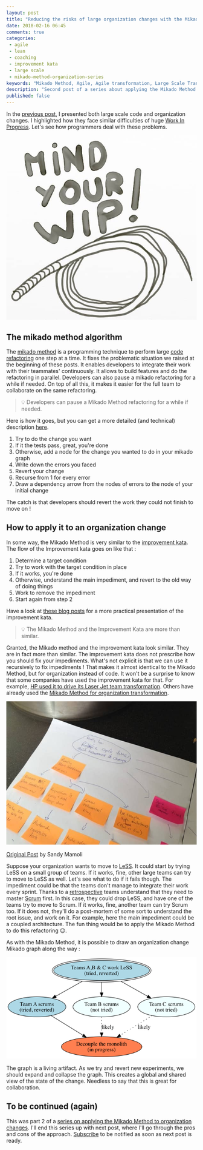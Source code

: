 ```yaml
---
layout: post
title: "Reducing the risks of large organization changes with the Mikado Method - part 2"
date: 2018-02-16 06:45
comments: true
categories: 
 - agile
 - lean
 - coaching
 - improvement kata
 - large scale
 - mikado-method-organization-series
keywords: "Mikado Method, Agile, Agile transformation, Large Scale Transformation, Large Scale Agile, Improvement Kata"
description: "Second post of a series about applying the Mikado Method for large organization changes. Here I show how the Mikado Method and the Improvement Kata are quite similar, and how to apply both for large organization changes."
published: false
---
```

In the [previous post](/reducing-the-risks-of-large-organization-changes-with-the-mikado-method-part-1/), I presented both large scale code and organization changes. I highlighted how they face similar difficulties of huge [Work In Progress](https://en.wikipedia.org/wiki/Work_in_process). Let's see how programmers deal with these problems.

![A drawing of a wipe, with the text "Mind your WIP"](../imgs/2018-01-22-reducing-the-risks-of-large-organization-changes-with-the-mikado-method-part-2/mind-your-wip.jpg)

## The mikado method algorithm

The [mikado method](https://mikadomethod.wordpress.com/) is a programming technique to perform large [code refactoring](https://en.wikipedia.org/wiki/Code_refactoring) one step at a time. It fixes the problematic situation we raised at the beginning of these posts. It enables developers to integrate their work with their teammates' continuously. It allows to build features and do the refactoring in parallel. Developers can also pause a mikado refactoring for a while if needed. On top of all this, it makes it easier for the full team to collaborate on the same refactoring.

> 💡 Developers can pause a Mikado Method refactoring for a while if needed.

Here is how it goes, but you can get a more detailed (and technical) description [here](/10-things-to-know-that-will-make-you-great-at-refactoring-legacy-code/).

1.  Try to do the change you want
2.  If it the tests pass, great, you're done
3.  Otherwise, add a node for the change you wanted to do in your mikado graph
4.  Write down the errors you faced
5.  Revert your change
6.  Recurse from 1 for every error
7.  Draw a dependency arrow from the nodes of errors to the node of your initial change

The catch is that developers should revert the work they could not finish to move on !

## How to apply it to an organization change

In some way, the Mikado Method is very similar to the [improvement kata](http://www-personal.umich.edu/~mrother/The_Improvement_Kata.html). The flow of the Improvement kata goes on like that :

1.  Determine a target condition
2.  Try to work with the target condition in place
3.  If it works, you're done
4.  Otherwise, understand the main impediment, and revert to the old way of doing things
5.  Work to remove the impediment
6.  Start again from step 2

Have a look at [these blog posts](http://philippe.bourgau.net/how-we-used-the-improvement-kata-to-gain-25-percent-of-productivity-part-1/) for a more practical presentation of the improvement kata.

> 💡 The Mikado Method and the Improvement Kata are more than similar.

Granted, the Mikado method and the improvement kata look similar. They are in fact more than similar. The improvement kata does not prescribe how you should fix your impediments. What's not explicit is that we can use it recursively to fix impediments ! That makes it almost identical to the Mikado Method, but for organization instead of code. It won't be a surprise to know that some companies have used the improvement kata for that. For example, [HP used it to drive its Laser Jet team transformation](https://www.amazon.com/Practical-Approach-Large-Scale-Agile-Development/dp/0321821726?pd_rd_wg=UdZ7n&pd_rd_r=ea4d5912-c825-432a-b633-ac6822a475f4&pd_rd_w=rQ1LZ&ref_=pd_gw_psimh&pf_rd_r=0N5KT332R3TD0DWK8FM0&pf_rd_p=a1e8e44e-a6a8-5785-afd0-7f174f0d74f9). Others have already used the [Mikado Method for organization transformation](http://nomad8.com/organisational-change-with-mikado/).

[![Extract of the orga mikado graph used by the Sandy Mamoli](../imgs/2018-01-22-reducing-the-risks-of-large-organization-changes-with-the-mikado-method-part-2/orga-mikado-post-its.jpg)](http://nomad8.com/organisational-change-with-mikado/)<div class="image-credits">[Original Post](http://nomad8.com/organisational-change-with-mikado/) by Sandy Mamoli</div>

Suppose your organization wants to move to [LeSS](https://less.works/). It could start by trying LeSS on a small group of teams. If it works, fine, other large teams can try to move to LeSS as well. Let's see what to do if it fails though. The impediment could be that the teams don't manage to integrate their work every sprint. Thanks to a [retrospective](/blog/categories/retrospectives/) teams understand that they need to master [Scrum](https://www.scrum.org/resources/what-is-scrum) first. In this case, they could drop LeSS, and have one of the teams try to move to Scrum. If it works, fine, another team can try Scrum too. If it does not, they'll do a post-mortem of some sort to understand the root issue, and work on it. For example, here the main impediment could be a coupled architecture. The fun thing would be to apply the Mikado Method to do this refactoring 😉.

As with the Mikado Method, it is possible to draw an organization change Mikado graph along the way :

![The mikado graph for the story above](../imgs/2018-01-22-reducing-the-risks-of-large-organization-changes-with-the-mikado-method-part-2/sample-mikado.png)

The graph is a living artifact. As we try and revert new experiments, we should expand and collapse the graph. This creates a global and shared view of the state of the change. Needless to say that this is great for collaboration.

## To be continued (again)

This was part 2 of a [series on applying the Mikado Method to organization changes](/blog/categories/mikado-method-organization-series/). I'll end this series up with next post, where I'll go through the pros and cons of the approach. [Subscribe](https://feedburner.google.com/fb/a/mailverify?uri=PhilippeBourgau&loc=en_US) to be notified as soon as next post is ready.
